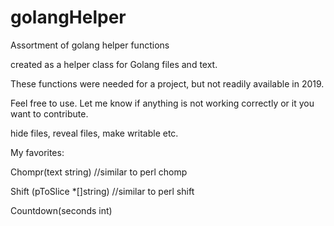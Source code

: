 # golangHelper
Assortment of golang helper functions

created as a helper class for Golang files and text.

These functions were needed for a project, but not readily available in 2019.

Feel free to use. Let me know if anything is not working correctly or it you want to contribute.

hide files, reveal files, make writable etc.

My favorites:

Chompr(text string) //similar to perl chomp

Shift (pToSlice *[]string) //similar to perl shift

Countdown(seconds int)

